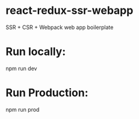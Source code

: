 # react-redux-ssr-webapp
SSR + CSR + Webpack web app boilerplate

# Run locally:
npm run dev

# Run Production:
npm run prod

